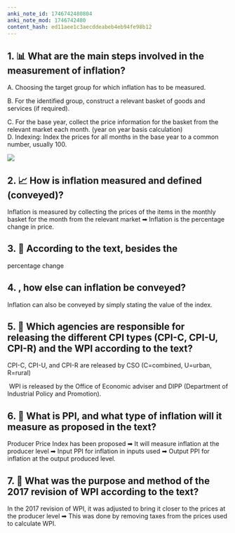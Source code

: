 ```yaml
---
anki_note_id: 1746742480804
anki_note_mod: 1746742480
content_hash: ed11aee1c3aecddeabeb4eb94fe98b12
---
```


## 1. 📊 What are the main steps involved in the measurement of inflation?

A. Choosing the target group for which inflation has to be measured.
  
B. For the identified group, construct a relevant basket of goods and services (if required).
  
C. For the base year, collect the price information for the basket from the relevant market each month. (year on year basis calculation)   
D. Indexing: Index the prices for all months in the base year to a common number, usually 100.

![](paste-e644c8d8db5c32ccb319a59f3fdbac5f12a61b99.jpg)

## 2. 📈 How is inflation measured and defined (conveyed)?

Inflation is measured by collecting the prices of the items in the monthly basket for the month from the relevant market ➡ Inflation is the percentage change in price.

## 3. 💬 According to the text, besides the

percentage change

## 4. , how else can inflation be conveyed?

Inflation can also be conveyed by simply stating the value of the index.

## 5. 🏢 Which agencies are responsible for releasing the different CPI types (CPI-C, CPI-U, CPI-R) and the WPI according to the text?

CPI-C, CPI-U, and CPI-R are released by CSO (C=combined, U=urban, R=rural)

 WPI is released by the Office of Economic adviser and DIPP (Department of Industrial Policy and Promotion).

## 6. 🌱 What is PPI, and what type of inflation will it measure as proposed in the text?

Producer Price Index has been proposed ➡ It will measure inflation at the producer level ➡ Input PPI for inflation in inputs used ➡ Output PPI for inflation at the output produced level.

## 7. 🤔 What was the purpose and method of the 2017 revision of WPI according to the text?

In the 2017 revision of WPI, it was adjusted to bring it closer to the prices at the producer level ➡ This was done by removing taxes from the prices used to calculate WPI.